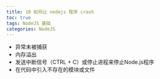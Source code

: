 ```yaml
---
title: 10 如何让 nodejs 程序 crash
toc: true
tags: NodeJS 基础
categories: NodeJS
---
```


- 异常未被捕获
- 内存溢出
- 发送中断信号（CTRL + C）或停止进程来停止Node.js程序
- 在代码中引入不存在的模块或文件